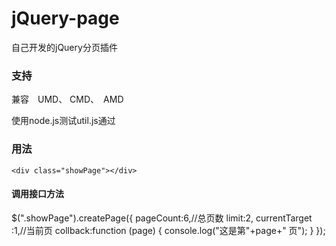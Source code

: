 # jQuery-page
自己开发的jQuery分页插件

### 支持
兼容　UMD、 CMD、　AMD 

使用node.js测试util.js通过

### 用法
`<div class="showPage"></div>`

#### 调用接口方法


$(".showPage").createPage({
        pageCount:6,//总页数
        limit:2,
        currentTarget :1,//当前页
        collback:function (page) {
            console.log("这是第"+page+" 页");
        }
    });
